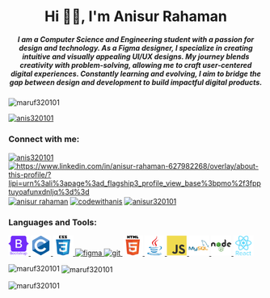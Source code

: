 <h1 align="center">Hi 🤦‍♂️, I'm Anisur Rahaman</h1>
<h5 align="center">I am a Computer Science and Engineering student with a passion for design and technology. As a Figma designer, I specialize in creating intuitive and visually appealing UI/UX designs. My journey blends creativity with problem-solving, allowing me to craft user-centered digital experiences. Constantly learning and evolving, I aim to bridge the gap between design and development to build impactful digital products.</h5>

<p align="left"> <img src="https://komarev.com/ghpvc/?username=maruf320101&label=Profile%20views&color=0e75b6&style=flat" alt="maruf320101" /> </p>

<p align="left"> <a href="https://twitter.com/anis320101" target="blank"><img src="https://img.shields.io/twitter/follow/anis320101?logo=twitter&style=for-the-badge" alt="anis320101" /></a> </p>

<h3 align="left">Connect with me:</h3>
<p align="left">
<a href="https://twitter.com/anis320101" target="blank"><img align="center" src="https://raw.githubusercontent.com/rahuldkjain/github-profile-readme-generator/master/src/images/icons/Social/twitter.svg" alt="anis320101" height="30" width="40" /></a>
<a href="https://linkedin.com/in/https://www.linkedin.com/in/anisur-rahaman-627982268/overlay/about-this-profile/?lipi=urn%3ali%3apage%3ad_flagship3_profile_view_base%3bpmo%2f3fpptuyoafunxdnljq%3d%3d" target="blank"><img align="center" src="https://raw.githubusercontent.com/rahuldkjain/github-profile-readme-generator/master/src/images/icons/Social/linked-in-alt.svg" alt="https://www.linkedin.com/in/anisur-rahaman-627982268/overlay/about-this-profile/?lipi=urn%3ali%3apage%3ad_flagship3_profile_view_base%3bpmo%2f3fpptuyoafunxdnljq%3d%3d" height="30" width="40" /></a>
<a href="https://fb.com/anisur rahaman" target="blank"><img align="center" src="https://raw.githubusercontent.com/rahuldkjain/github-profile-readme-generator/master/src/images/icons/Social/facebook.svg" alt="anisur rahaman" height="30" width="40" /></a>
<a href="https://www.youtube.com/c/codewithanis" target="blank"><img align="center" src="https://raw.githubusercontent.com/rahuldkjain/github-profile-readme-generator/master/src/images/icons/Social/youtube.svg" alt="codewithanis" height="30" width="40" /></a>
<a href="https://codeforces.com/profile/anisur320101" target="blank"><img align="center" src="https://raw.githubusercontent.com/rahuldkjain/github-profile-readme-generator/master/src/images/icons/Social/codeforces.svg" alt="anisur320101" height="30" width="40" /></a>
</p>

<h3 align="left">Languages and Tools:</h3>
<p align="left"> <a href="https://getbootstrap.com" target="_blank" rel="noreferrer"> <img src="https://raw.githubusercontent.com/devicons/devicon/master/icons/bootstrap/bootstrap-plain-wordmark.svg" alt="bootstrap" width="40" height="40"/> </a> <a href="https://www.cprogramming.com/" target="_blank" rel="noreferrer"> <img src="https://raw.githubusercontent.com/devicons/devicon/master/icons/c/c-original.svg" alt="c" width="40" height="40"/> </a> <a href="https://www.w3schools.com/css/" target="_blank" rel="noreferrer"> <img src="https://raw.githubusercontent.com/devicons/devicon/master/icons/css3/css3-original-wordmark.svg" alt="css3" width="40" height="40"/> </a> <a href="https://www.figma.com/" target="_blank" rel="noreferrer"> <img src="https://www.vectorlogo.zone/logos/figma/figma-icon.svg" alt="figma" width="40" height="40"/> </a> <a href="https://git-scm.com/" target="_blank" rel="noreferrer"> <img src="https://www.vectorlogo.zone/logos/git-scm/git-scm-icon.svg" alt="git" width="40" height="40"/> </a> <a href="https://www.w3.org/html/" target="_blank" rel="noreferrer"> <img src="https://raw.githubusercontent.com/devicons/devicon/master/icons/html5/html5-original-wordmark.svg" alt="html5" width="40" height="40"/> </a> <a href="https://www.java.com" target="_blank" rel="noreferrer"> <img src="https://raw.githubusercontent.com/devicons/devicon/master/icons/java/java-original.svg" alt="java" width="40" height="40"/> </a> <a href="https://developer.mozilla.org/en-US/docs/Web/JavaScript" target="_blank" rel="noreferrer"> <img src="https://raw.githubusercontent.com/devicons/devicon/master/icons/javascript/javascript-original.svg" alt="javascript" width="40" height="40"/> </a> <a href="https://www.mysql.com/" target="_blank" rel="noreferrer"> <img src="https://raw.githubusercontent.com/devicons/devicon/master/icons/mysql/mysql-original-wordmark.svg" alt="mysql" width="40" height="40"/> </a> <a href="https://nodejs.org" target="_blank" rel="noreferrer"> <img src="https://raw.githubusercontent.com/devicons/devicon/master/icons/nodejs/nodejs-original-wordmark.svg" alt="nodejs" width="40" height="40"/> </a> <a href="https://reactjs.org/" target="_blank" rel="noreferrer"> <img src="https://raw.githubusercontent.com/devicons/devicon/master/icons/react/react-original-wordmark.svg" alt="react" width="40" height="40"/> </a> </p>

<p><img align="left" src="https://github-readme-stats.vercel.app/api/top-langs?username=maruf320101&show_icons=true&locale=en&layout=compact" alt="maruf320101" /></p>

<p>&nbsp;<img align="center" src="https://github-readme-stats.vercel.app/api?username=maruf320101&show_icons=true&locale=en" alt="maruf320101" /></p>

<p><img align="center" src="https://github-readme-streak-stats.herokuapp.com/?user=maruf320101&" alt="maruf320101" /></p>
